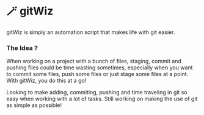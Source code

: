 # 🪄 gitWiz
gitWiz is simply an automation script that makes life with git easier.

### The Idea ?
When working on a project with a bunch of files, staging, commit and pushing files could be time wasting sometimes, especially
when you want to commit some files, push some files or just stage some files at a point. With gitWiz, you do this at a go!
<!-- gitWiz will also keep records of what you do. gitWiz presents a more easy to read log that will show when(exact day and time) you added, committed or pushed and
the files you did that to. -->
Looking to make adding, commiting, pushing and time traveling in git so easy when working with a lot of tasks.
Still working on making the use of git as simple as possible!

